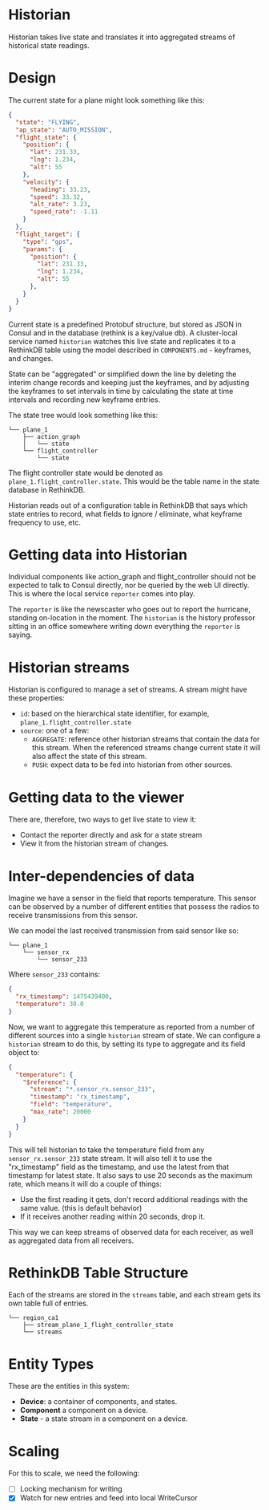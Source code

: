 Historian
==========

Historian takes live state and translates it into aggregated streams of historical state readings.

Design
======

The current state for a plane might look something like this:

```json
{
  "state": "FLYING",
  "ap_state": "AUTO_MISSION",
  "flight_state": {
    "position": {
      "lat": 231.33,
      "lng": 1.234,
      "alt": 55
    },
    "velocity": {
      "heading": 33.23,
      "speed": 33.32,
      "alt_rate": 3.23,
      "speed_rate": -1.11
    }
  },
  "flight_target": {
    "type": "gps",
    "params": {
      "position": {
        "lat": 231.33,
        "lng": 1.234,
        "alt": 55
      },
    }
  }
}
```

Current state is a predefined Protobuf structure, but stored as JSON in Consul and in the database (rethink is a key/value db). A cluster-local service named `historian` watches this live state and replicates it to a RethinkDB table using the model described in `COMPONENTS.md` - keyframes, and changes.

State can be "aggregated" or simplified down the line by deleting the interim change records and keeping just the keyframes, and by adjusting the keyframes to set intervals in time by calculating the state at time intervals and recording new keyframe entries.

The state tree would look something like this:

```
└── plane_1
    ├── action_graph
    │   └── state
    └── flight_controller
        └── state
```

The flight controller state would be denoted as `plane_1.flight_controller.state`. This would be the table name in the state database in RethinkDB.

Historian reads out of a configuration table in RethinkDB that says which state entries to record, what fields to ignore / eliminate, what keyframe frequency to use, etc.

Getting data into Historian
========================

Individual components like action_graph and flight_controller should not be expected to talk to Consul directly, nor be queried by the web UI directly. This is where the local service `reporter` comes into play.

The `reporter` is like the newscaster who goes out to report the hurricane, standing on-location in the moment. The `historian` is the history professor sitting in an office somewhere writing down everything the `reporter` is saying.

Historian streams
=================

Historian is configured to manage a set of streams. A stream might have these properties:

 - `id`: based on the hierarchical state identifier, for example, `plane_1.flight_controller.state`
 - `source`: one of a few:
   - `AGGREGATE`: reference other historian streams that contain the data for this stream. When the referenced streams change current state it will also affect the state of this stream.
   - `PUSH`: expect data to be fed into historian from other sources.

Getting data to the viewer
==========================

There are, therefore, two ways to get live state to view it:

 - Contact the reporter directly and ask for a state stream
 - View it from the historian stream of changes.

Inter-dependencies of data
==========================

Imagine we have a sensor in the field that reports temperature. This sensor can be observed by a number of different entities that possess the radios to receive transmissions from this sensor.

We can model the last received transmission from said sensor like so:

```
└── plane_1
    └── sensor_rx
        └── sensor_233
```

Where `sensor_233` contains:

```json
{
  "rx_timestamp": 1475439400,
  "temperature": 30.0
}
```

Now, we want to aggregate this temperature as reported from a number of different sources into a single `historian` stream of state. We can configure a `historian` stream to do this, by setting its type to aggregate and its field object to:

```json
{
  "temperature": {
    "$reference": {
      "stream": "*.sensor_rx.sensor_233",
      "timestamp": "rx_timestamp",
      "field": "temperature",
      "max_rate": 20000
    }
  }
}
```

This will tell historian to take the temperature field from any `sensor_rx.sensor_233` state stream. It will also tell it to use the "rx_timestamp" field as the timestamp, and use the latest from that timestamp for latest state. It also says to use 20 seconds as the maximum rate, which means it will do a couple of things:

 - Use the first reading it gets, don't record additional readings with the same value. (this is default behavior)
 - If it receives another reading within 20 seconds, drop it.

This way we can keep streams of observed data for each receiver, as well as aggregated data from all receivers.

RethinkDB Table Structure
=========================

Each of the streams are stored in the `streams` table, and each stream gets its own table full of entries.

```
└── region_ca1
    ├── stream_plane_1_flight_controller_state
    └── streams
```

Entity Types
============

These are the entities in this system:

 - **Device**: a container of components, and states.
 - **Component** a component on a device.
 - **State** - a state stream in a component on a device.

Scaling
=======

For this to scale, we need the following:

 - [ ] Locking mechanism for writing
 - [x] Watch for new entries and feed into local WriteCursor
